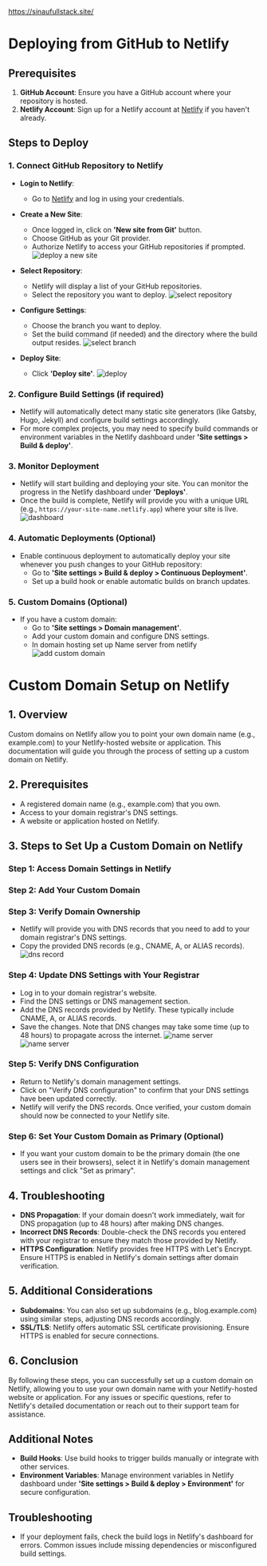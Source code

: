 https://sinaufullstack.site/

# Deploying from GitHub to Netlify

## Prerequisites
1. **GitHub Account**: Ensure you have a GitHub account where your repository is hosted.
2. **Netlify Account**: Sign up for a Netlify account at [Netlify](https://www.netlify.com) if you haven't already.

## Steps to Deploy

### 1. Connect GitHub Repository to Netlify
- **Login to Netlify**:
  - Go to [Netlify](https://www.netlify.com) and log in using your credentials.

- **Create a New Site**:
  - Once logged in, click on **'New site from Git'** button.
  - Choose GitHub as your Git provider.
  - Authorize Netlify to access your GitHub repositories if prompted.
![deploy a new site](Assets/deploy%20add%20new%20site.png)

- **Select Repository**:
  - Netlify will display a list of your GitHub repositories.
  - Select the repository you want to deploy.
![select repository](Assets/netlify%20deploy%20from%20github.png)

- **Configure Settings**:
  - Choose the branch you want to deploy.
  - Set the build command (if needed) and the directory where the build output resides.
![select branch](/Assets/select%20branch.png/)

- **Deploy Site**:
  - Click **'Deploy site'**.
![deploy](/Assets/deploy%20site.png)

### 2. Configure Build Settings (if required)
- Netlify will automatically detect many static site generators (like Gatsby, Hugo, Jekyll) and configure build settings accordingly.
- For more complex projects, you may need to specify build commands or environment variables in the Netlify dashboard under **'Site settings > Build & deploy'**.

### 3. Monitor Deployment
- Netlify will start building and deploying your site. You can monitor the progress in the Netlify dashboard under **'Deploys'**.
- Once the build is complete, Netlify will provide you with a unique URL (e.g., `https://your-site-name.netlify.app`) where your site is live.
![dashboard](Assets/dashboard.png)

### 4. Automatic Deployments (Optional)
- Enable continuous deployment to automatically deploy your site whenever you push changes to your GitHub repository:
  - Go to **'Site settings > Build & deploy > Continuous Deployment'**.
  - Set up a build hook or enable automatic builds on branch updates.


### 5. Custom Domains (Optional)
- If you have a custom domain:
  - Go to **'Site settings > Domain management'**.
  - Add your custom domain and configure DNS settings.
  - In domain hosting set up Name server from netlify
![add custom domain](Assets/domain%20management.png)


# Custom Domain Setup on Netlify

## 1. Overview
Custom domains on Netlify allow you to point your own domain name (e.g., example.com) to your Netlify-hosted website or application. This documentation will guide you through the process of setting up a custom domain on Netlify.

## 2. Prerequisites
- A registered domain name (e.g., example.com) that you own.
- Access to your domain registrar's DNS settings.
- A website or application hosted on Netlify.

## 3. Steps to Set Up a Custom Domain on Netlify
### Step 1: Access Domain Settings in Netlify
### Step 2: Add Your Custom Domain
### Step 3: Verify Domain Ownership
- Netlify will provide you with DNS records that you need to add to your domain registrar's DNS settings.
- Copy the provided DNS records (e.g., CNAME, A, or ALIAS records).
![dns record](/Assets/dns%20record.png)

### Step 4: Update DNS Settings with Your Registrar
- Log in to your domain registrar's website.
- Find the DNS settings or DNS management section.
- Add the DNS records provided by Netlify. These typically include CNAME, A, or ALIAS records.
- Save the changes. Note that DNS changes may take some time (up to 48 hours) to propagate across the internet.
![name server](/Assets/name%20server.png)
![name server](/Assets/name%20server%20niaga.png)


### Step 5: Verify DNS Configuration
- Return to Netlify's domain management settings.
- Click on "Verify DNS configuration" to confirm that your DNS settings have been updated correctly.
- Netlify will verify the DNS records. Once verified, your custom domain should now be connected to your Netlify site.

### Step 6: Set Your Custom Domain as Primary (Optional)
- If you want your custom domain to be the primary domain (the one users see in their browsers), select it in Netlify's domain management settings and click "Set as primary".

## 4. Troubleshooting
- **DNS Propagation**: If your domain doesn't work immediately, wait for DNS propagation (up to 48 hours) after making DNS changes.
- **Incorrect DNS Records**: Double-check the DNS records you entered with your registrar to ensure they match those provided by Netlify.
- **HTTPS Configuration**: Netlify provides free HTTPS with Let's Encrypt. Ensure HTTPS is enabled in Netlify's domain settings after domain verification.

## 5. Additional Considerations
- **Subdomains**: You can also set up subdomains (e.g., blog.example.com) using similar steps, adjusting DNS records accordingly.
- **SSL/TLS**: Netlify offers automatic SSL certificate provisioning. Ensure HTTPS is enabled for secure connections.

## 6. Conclusion
By following these steps, you can successfully set up a custom domain on Netlify, allowing you to use your own domain name with your Netlify-hosted website or application. For any issues or specific questions, refer to Netlify's detailed documentation or reach out to their support team for assistance.


## Additional Notes
- **Build Hooks**: Use build hooks to trigger builds manually or integrate with other services.
- **Environment Variables**: Manage environment variables in Netlify dashboard under **'Site settings > Build & deploy > Environment'** for secure configuration.

## Troubleshooting
- If your deployment fails, check the build logs in Netlify's dashboard for errors. Common issues include missing dependencies or misconfigured build settings.
